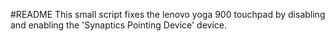 #README
This small script fixes the lenovo yoga 900 touchpad by disabling and enabling the 'Synaptics Pointing Device' device.